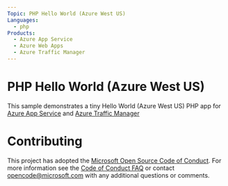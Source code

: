 ```yaml
---
Topic: PHP Hello World (Azure West US)
Languages:
  - php
Products:
  - Azure App Service
  - Azure Web Apps
  - Azure Traffic Manager
---
```


# PHP Hello World (Azure West US)

This sample demonstrates a tiny Hello World (Azure West US) PHP app for [Azure App Service](https://docs.microsoft.com/azure/app-service) and [Azure Traffic Manager](https://docs.microsoft.com/en-us/azure/traffic-manager/)

# Contributing

This project has adopted the [Microsoft Open Source Code of Conduct](https://opensource.microsoft.com/codeofconduct/). For more information see the [Code of Conduct FAQ](https://opensource.microsoft.com/codeofconduct/faq/) or contact [opencode@microsoft.com](mailto:opencode@microsoft.com) with any additional questions or comments.
